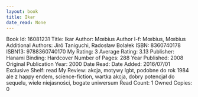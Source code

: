 ```yaml
---
layout: book
title: Ikar
date_read: None
---
```


Book Id: 16081231
Title: Ikar
Author: Mœbius
Author l-f: Mœbius, Mœbius
Additional Authors: Jirō Taniguchi, Radosław Bolałek
ISBN: 8360740178
ISBN13: 9788360740170
My Rating: 3
Average Rating: 3.13
Publisher: Hanami
Binding: Hardcover
Number of Pages: 288
Year Published: 2008
Original Publication Year: 2000
Date Read: 
Date Added: 2016/07/01
Exclusive Shelf: read
My Review: akcja, motywy lgbt, podobne do rok 1984 ale z happy endem, science-fiction, wartka akcja, dobry potencjał do sequelu, wiele niejasności, bogate uniwersum
Read Count: 1
Owned Copies: 0

